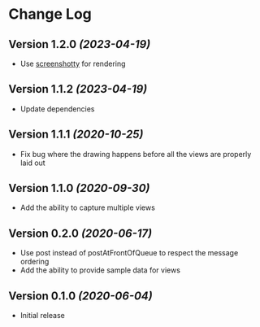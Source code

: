 Change Log
==========

Version 1.2.0 *(2023-04-19)*
----------------------------

* Use [screenshotty](https://github.com/bolteu/screenshotty) for rendering

Version 1.1.2 *(2023-04-19)*
----------------------------

* Update dependencies

Version 1.1.1 *(2020-10-25)*
----------------------------

* Fix bug where the drawing happens before all the views are properly laid out

Version 1.1.0 *(2020-09-30)*
----------------------------

* Add the ability to capture multiple views

Version 0.2.0 *(2020-06-17)*
----------------------------

* Use post instead of postAtFrontOfQueue to respect the message ordering
* Add the ability to provide sample data for views

Version 0.1.0 *(2020-06-04)*
----------------------------

 * Initial release

